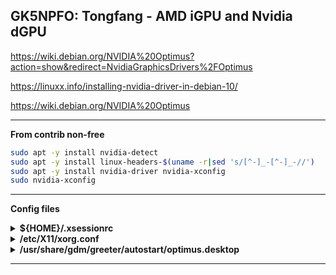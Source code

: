## GK5NPFO: Tongfang - AMD iGPU and Nvidia dGPU

https://wiki.debian.org/NVIDIA%20Optimus?action=show&redirect=NvidiaGraphicsDrivers%2FOptimus

https://linuxx.info/installing-nvidia-driver-in-debian-10/

https://wiki.debian.org/NVIDIA%20Optimus

---

**From contrib non-free**

```bash
sudo apt -y install nvidia-detect
sudo apt -y install linux-headers-$(uname -r|sed 's/[^-]_-[^-]_-//')
sudo apt -y install nvidia-driver nvidia-xconfig
sudo nvidia-xconfig
```

---

**Config files**

<details>
  <summary><strong>${HOME}/.xsessionrc</strong></summary>

```
xrandr --setprovideroutputsource modesetting NVIDIA-0
xrandr --auto
xrandr --dpi 96
```

</details>

<details>
  <summary><strong>/etc/X11/xorg.conf</strong></summary>

```config
Section "ServerLayout"
    Identifier "SuperLayout
    Screen 0 "dGPUScreen"
    Inactive "iGPU"
EndSection

# iGPU

Section "Device"
Identifier "iGPU"
Driver "modesetting"
VendorName "AMD GPU"

# BusID "PCI:5:0:0"

EndSection

Section "Screen"
Identifier "iGPUScreen"
Device "iGPU"
EndSection
#################

# dGPU

Section "Device"
Identifier "dGPU"
Driver "nvidia"
VendorName "NVIDIA Corporation"
BusID "PCI:1:0:0"
EndSection

Section "Screen"
Identifier "dGPUScreen"
Device "dGPU"
Option "AllowEmptyInitialConfiguration" # Fix Horizontal Lines Tearing Bug, slower rendering though
Option "metamodes" "nvidia-auto-select +0+0 {ForceCompositionPipeline=On, ForceFullCompositionPipeline=On}"
EndSection
#################

```

</details>

<details>
  <summary><strong>/usr/share/gdm/greeter/autostart/optimus.desktop</strong></summary>

```config
[Desktop Entry]
Type=Application
Name=Optimus
Exec=sh -c "xrandr --setprovideroutputsource modesetting NVIDIA-0; xrandr --auto"
NoDisplay=true
X-GNOME-Autostart-Phase=DisplayServer
```

</details>

---
